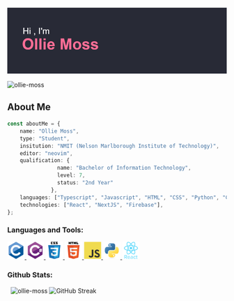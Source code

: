 ![alt text](https://raw.githubusercontent.com/Ollie-Moss/Ollie-Moss/main/Header.png)
<p align="left"> <img src="https://komarev.com/ghpvc/?username=ollie-moss&label=Profile%20views&color=0e75b6&style=flat" alt="ollie-moss" /> </p>

## About Me
```ts
const aboutMe = { 
    name: "Ollie Moss",
    type: "Student",
    insitution: "NMIT (Nelson Marlborough Institute of Technology)",
    editor: "neovim",
    qualification: {
                name: "Bachelor of Information Technology",
                level: 7,
                status: "2nd Year"
              },
    languages: ["Typescript", "Javascript", "HTML", "CSS", "Python", "C#", "C", "SQL"],
    technologies: ["React", "NextJS", "Firebase"],
};
```




### Languages and Tools: 
<p align="left"> <a href="https://www.cprogramming.com/" target="_blank" rel="noreferrer"> <img src="https://raw.githubusercontent.com/devicons/devicon/master/icons/c/c-original.svg" alt="c" width="40" height="40"/> </a> <a href="https://www.w3schools.com/cs/" target="_blank" rel="noreferrer"> <img src="https://raw.githubusercontent.com/devicons/devicon/master/icons/csharp/csharp-original.svg" alt="csharp" width="40" height="40"/> </a> <a href="https://www.w3schools.com/css/" target="_blank" rel="noreferrer"> <img src="https://raw.githubusercontent.com/devicons/devicon/master/icons/css3/css3-original-wordmark.svg" alt="css3" width="40" height="40"/> </a> <a href="https://www.w3.org/html/" target="_blank" rel="noreferrer"> <img src="https://raw.githubusercontent.com/devicons/devicon/master/icons/html5/html5-original-wordmark.svg" alt="html5" width="40" height="40"/> </a> <a href="https://developer.mozilla.org/en-US/docs/Web/JavaScript" target="_blank" rel="noreferrer"> <img src="https://raw.githubusercontent.com/devicons/devicon/master/icons/javascript/javascript-original.svg" alt="javascript" width="40" height="40"/> </a> <a href="https://www.python.org" target="_blank" rel="noreferrer"> <img src="https://raw.githubusercontent.com/devicons/devicon/master/icons/python/python-original.svg" alt="python" width="40" height="40"/> </a> <a href="https://reactjs.org/" target="_blank" rel="noreferrer"> <img src="https://raw.githubusercontent.com/devicons/devicon/master/icons/react/react-original-wordmark.svg" alt="react" width="40" height="40"/> </a> </p>

### Github Stats:
<!--- <p align="center"><img align="center" src="https://github-readme-stats.vercel.app/api/top-langs?username=ollie-moss&show_icons=true&theme=dracula&locale=en&layout=compact" alt="ollie-moss" /></p> 
-->

<p align="left">
  &nbsp;
    <img width=46% align="center" src="https://github-readme-stats.vercel.app/api?username=Ollie-Moss&show_icons=true&theme=dracula&locale=en" alt="ollie-moss" />
    <img width=49% align="center" src="https://github-readme-streak-stats.herokuapp.com?user=Ollie-Moss&theme=dracula" alt="GitHub Streak" />
</p>
